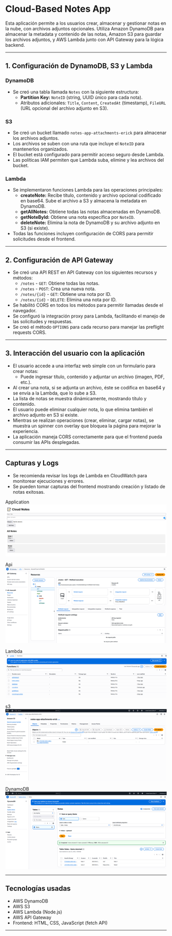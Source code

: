 # Cloud-Based Notes App

Esta aplicación permite a los usuarios crear, almacenar y gestionar notas en la nube, con archivos adjuntos opcionales. Utiliza Amazon DynamoDB para almacenar la metadata y contenido de las notas, Amazon S3 para guardar los archivos adjuntos, y AWS Lambda junto con API Gateway para la lógica backend.

---

## 1. Configuración de DynamoDB, S3 y Lambda

### DynamoDB

- Se creó una tabla llamada `Notes` con la siguiente estructura:
  - **Partition Key:** `NoteID` (string, UUID único para cada nota).
  - Atributos adicionales: `Title`, `Content`, `CreatedAt` (timestamp), `FileURL` (URL opcional del archivo adjunto en S3).

### S3

- Se creó un bucket llamado `notes-app-attachments-erick` para almacenar los archivos adjuntos.
- Los archivos se suben con una ruta que incluye el `NoteID` para mantenerlos organizados.
- El bucket está configurado para permitir acceso seguro desde Lambda.
- Las políticas IAM permiten que Lambda suba, elimine y lea archivos del bucket.

### Lambda

- Se implementaron funciones Lambda para las operaciones principales:
  - **createNote:** Recibe título, contenido y archivo opcional codificado en base64. Sube el archivo a S3 y almacena la metadata en DynamoDB.
  - **getAllNotes:** Obtiene todas las notas almacenadas en DynamoDB.
  - **getNoteById:** Obtiene una nota específica por `NoteID`.
  - **deleteNote:** Elimina la nota de DynamoDB y su archivo adjunto en S3 (si existe).
- Todas las funciones incluyen configuración de CORS para permitir solicitudes desde el frontend.

---

## 2. Configuración de API Gateway

- Se creó una API REST en API Gateway con los siguientes recursos y métodos:
  - `/notes` - `GET`: Obtiene todas las notas.
  - `/notes` - `POST`: Crea una nueva nota.
  - `/notes/{id}` - `GET`: Obtiene una nota por ID.
  - `/notes/{id}` - `DELETE`: Elimina una nota por ID.
- Se habilitó CORS en todos los métodos para permitir llamadas desde el navegador.
- Se configuró la integración proxy para Lambda, facilitando el manejo de las solicitudes y respuestas.
- Se creó el método `OPTIONS` para cada recurso para manejar las preflight requests CORS.

---

## 3. Interacción del usuario con la aplicación

- El usuario accede a una interfaz web simple con un formulario para crear notas:
  - Puede ingresar título, contenido y adjuntar un archivo (imagen, PDF, etc.).
- Al crear una nota, si se adjunta un archivo, éste se codifica en base64 y se envía a la Lambda, que lo sube a S3.
- La lista de notas se muestra dinámicamente, mostrando título y contenido.
- El usuario puede eliminar cualquier nota, lo que elimina también el archivo adjunto en S3 si existe.
- Mientras se realizan operaciones (crear, eliminar, cargar notas), se muestra un spinner con overlay que bloquea la página para mejorar la experiencia.
- La aplicación maneja CORS correctamente para que el frontend pueda consumir las APIs desplegadas.

---

## Capturas y Logs

- Se recomienda revisar los logs de Lambda en CloudWatch para monitorear ejecuciones y errores.
- Se pueden tomar capturas del frontend mostrando creación y listado de notas exitosas.

Application
![](app.PNG)

Api  
![](api.PNG)

Lambda  
![](lambda.PNG)

s3  
![](s3.PNG)

DynamoDB  
![](table.PNG)

---

## Tecnologías usadas

- AWS DynamoDB
- AWS S3
- AWS Lambda (Node.js)
- AWS API Gateway
- Frontend: HTML, CSS, JavaScript (fetch API)

---

